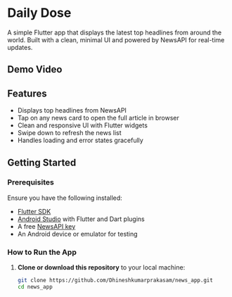 # Daily Dose

A simple Flutter app that displays the latest top headlines from around the world. Built with a clean, minimal UI and powered by NewsAPI for real-time updates.

## Demo Video

## Features

* Displays top headlines from NewsAPI
* Tap on any news card to open the full article in browser
* Clean and responsive UI with Flutter widgets
* Swipe down to refresh the news list
* Handles loading and error states gracefully

## Getting Started

### Prerequisites

Ensure you have the following installed:

* [Flutter SDK](https://flutter.dev/docs/get-started/install)
* [Android Studio](https://developer.android.com/studio) with Flutter and Dart plugins
* A free [NewsAPI key](https://newsapi.org/)
* An Android device or emulator for testing

### How to Run the App

1. **Clone or download this repository** to your local machine:

   ```bash
   git clone https://github.com/Dhineshkumarprakasam/news_app.git
   cd news_app
